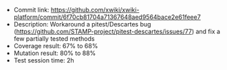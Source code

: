 * Commit link: https://github.com/xwiki/xwiki-platform/commit/6f70cb81704a71367648aed9564bace2e61feee7
* Description: Workaround a pitest/Descartes bug (https://github.com/STAMP-project/pitest-descartes/issues/77) and fix a few partially tested methods
* Coverage result: 67% to 68%
* Mutation result: 80% to 88%
* Test session time: 2h
